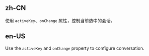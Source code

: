 ## zh-CN

使用 `activeKey`、`onChange` 属性，控制当前选中的会话。

## en-US

Use the `activeKey` and `onChange` property to configure conversation.
